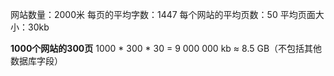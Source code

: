 网站数量：2000米
每页的平均字数：1447
每个网站的平均页数：50
平均页面大小：30kb

**1000个网站的300页**
1000 * 300 * 30 = 9 000 000 kb ≈ 8.5 GB（不包括其他数据库字段）